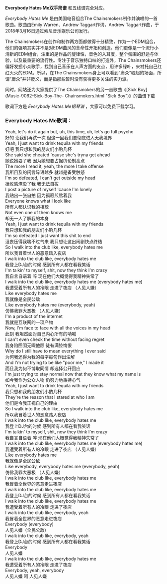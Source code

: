 

**Everybody Hates Me双手简谱** 和五线谱完全对应。

_Everybody Hates Me_ 是由美国电音组合The Chainsmokers制作并演唱的一首歌曲。歌曲由Emily Warren、Andrew
Taggart作词，Andrew Taggart作曲，于2018年3月16日通过索尼音乐娱乐公司发行。

The
Chainsmokers在创作和制作两方面都做得十分精致，作为一个EDM组合，他们的强项其实并不是对EDM曲风的革命性开拓和创造。他们更像是一个流行小清新的EDM组合，注重的是作品的旋律性，音色的入耳度，整个氛围的舒适与体验，以及最重要的流行性。专注于音乐独特口味的打造外，The
Chainsmokers还偏好发掘小众歌手，找到自己音乐在人声方面的支点，用许多绿叶，来衬托自己红红火火的EDM。所以，在The
Chainsmokers身上可以看到“庸众”崛起的场面，所谓“庸众”并非贬义，而是指那些暂时没有获得更多关注的实力派。

同时，网站还为大家提供了The Chainsmokers的另一首歌曲《[Sick Boy](Music-9062-Sick-Boy-The-
Chainsmokers.html "Sick Boy")》的曲谱下载

歌词下方是 _Everybody Hates Me钢琴谱_ ，大家可以免费下载学习。

### Everybody Hates Me歌词：

Yeah, let's do it again but, uh, this time, uh, let's go full psycho  
好的 让我们再试一次 但这一回我们要彻底进入无我境界  
Yeah, I just want to drink tequila with my friends  
好吧 我只想和我的朋友们小酌几杯  
She said she cheated 'cause she's tryna get ahead  
她说她耍了我 因为她想要占据舆论制高点  
The more I read it, yeah, the more I take offense  
我所目及的闲言碎语越多 就越是备受触怒  
I'm so defeated, I can't get outside my head  
挫败感淹没了我 我无法自拔  
I post a picture of myself 'cause I'm lonely  
我贴出一张自拍 因为孤寂煎熬着我  
Everyone knows what I look like  
所有人都认识我的相貌  
Not even one of them knows me  
却无一人了解我的本身  
Yeah, I just want to drink tequila with my friends  
我只想和我的朋友们小酌几杯  
I'm so defeated I just want this shit to end  
沮丧压得我喘不过气来 我只想让这出闹剧快点终结  
So I walk into the club like, everybody hates me  
所以我冒着世人的恶意踏入夜店  
I walk into the club like, everybody hates me  
我登上DJ台的时候 感到所有人都在看我笑话  
I'm talkin' to myself, shit, now they think I'm crazy  
我自言自语着 啐 现在他们大概觉得我精神失常了  
I walk into the club like, everybody hates me (everybody hates me)  
我遭受着所有人的冷眼 走进了夜店 （人见人嫌）  
Like everybody hates me  
我就像是全民公敌  
Like everybody hates me (everybody, yeah)  
仿佛我罪大恶极 （人见人嫌）  
I'm a product of the internet  
我就是互联网的一项产物  
Now, I'm face to face with all the voices in my head  
此刻 我坦然面对自己内心所有的呐喊  
I can't even check the time without facing regret  
我身陷囫囵无暇他顾 徒有满腔悔恨  
Why do I still have to mean everything I ever said  
为何我还得为我的每字每句作出注解  
And I'm not trying to be like "poor me," I made it  
而且我为何不博取同情 却选择公开回应  
I'm just trying to stay normal now that they know what my name is  
如今我作为公众人物 仍努力地秉持心气  
Yeah, I just want to drink tequila with my friends  
我只想和我的朋友们小酌几杯  
They're the reason that I stared at who I am  
他们是令我正视自己的理由  
So I walk into the club like, everybody hates me  
所以我冒着世人的恶意踏入夜店  
I walk into the club like, everybody hates me  
我登上DJ台的时候 感到所有人都在看我笑话  
I'm talkin' to myself, shit, now they think I'm crazy  
我自言自语着 啐 现在他们大概觉得我精神失常了  
I walk into the club like, everybody hates me (everybody hates me)  
我遭受着所有人的冷眼 走进了夜店 （人见人嫌）  
Like everybody hates me  
我就像是全民公敌  
Like everybody, everybody hates me (everybody, yeah)  
仿佛我罪大恶极 （人见人嫌）  
I walk into the club like, everybody hates me  
我冒着全世界的恶意走进夜店  
I walk into the club like, everybody hates me  
我登上DJ台的时候 感到所有人都在看我笑话  
I walk into the club like, everybody hates me  
我遭受着所有人的冷眼 走进了夜店  
I walk into the club like, everybody, yeah  
我冒着全世界的恶意走进夜店  
Everybody (everybody)  
人见人嫌（全民公敌）  
I walk into the club like, everybody, yeah  
我登上DJ台的时候 感到所有人都在看我笑话  
Everybody  
人见人嫌  
I walk into the club like, everybody hates me  
我遭受着所有人的冷眼 走进了夜店  
Everybody, yeah, everybody  
人见人嫌 呵 人见人嫌

